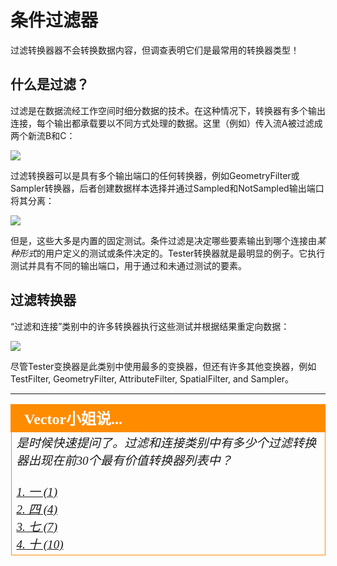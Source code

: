 # 条件过滤器 #
过滤转换器器不会转换数据内容，但调查表明它们是最常用的转换器类型！

## 什么是过滤？ ##
过滤是在数据流经工作空间时细分数据的技术。在这种情况下，转换器有多个输出连接，每个输出都承载要以不同方式处理的数据。这里（例如）传入流A被过滤成两个新流B和C：

![](./Images/Img4.036.FeatureFilteringDiagramHalfScale.png)

过滤转换器可以是具有多个输出端口的任何转换器，例如GeometryFilter或Sampler转换器，后者创建数据样本选择并通过Sampled和NotSampled输出端口将其分离：

![](./Images/Img4.037.SamplerTransformers.png)

但是，这些大多是内置的固定测试。条件过滤是决定哪些要素输出到哪个连接由*某种形式*的用户定义的测试或条件决定的。Tester转换器就是最明显的例子。它执行测试并具有不同的输出端口，用于通过和未通过测试的要素。

## 过滤转换器 ##

“过滤和连接”类别中的许多转换器执行这些测试并根据结果重定向数据：

![](./Images/Img4.038.FilterTransformers.png)

尽管Tester变换器是此类别中使用最多的变换器，但还有许多其他变换器，例如TestFilter, GeometryFilter, AttributeFilter, SpatialFilter, and Sampler。

---

<!--Person X Says Section-->

<table style="border-spacing: 0px">
<tr>
<td style="vertical-align:middle;background-color:darkorange;border: 2px solid darkorange">
<i class="fa fa-quote-left fa-lg fa-pull-left fa-fw" style="color:white;padding-right: 12px;vertical-align:text-top"></i>
<span style="color:white;font-size:x-large;font-weight: bold;font-family:serif">Vector小姐说...</span>
</td>
</tr>

<tr>
<td style="border: 1px solid darkorange">
<span style="font-family:serif; font-style:italic; font-size:larger">
是时候快速提问了。过滤和连接类别中有多少个过滤转换器出现在前30个最有价值转换器列表中？
<br><br><a href="http://52.73.3.37/fmedatastreaming/Manual/QAResponse2017.fmw?chapter=5&question=4&answer=1&DestDataset_TEXTLINE=C%3A%5CFMEOutput%5CQAResponse.html">1. 一 (1)</a>
<br><a href="http://52.73.3.37/fmedatastreaming/Manual/QAResponse2017.fmw?chapter=5&question=4&answer=2&DestDataset_TEXTLINE=C%3A%5CFMEOutput%5CQAResponse.html">2. 四 (4)</a>
<br><a href="http://52.73.3.37/fmedatastreaming/Manual/QAResponse2017.fmw?chapter=5&question=4&answer=3&DestDataset_TEXTLINE=C%3A%5CFMEOutput%5CQAResponse.html">3. 七 (7)</a>
<br><a href="http://52.73.3.37/fmedatastreaming/Manual/QAResponse2017.fmw?chapter=5&question=4&answer=4&DestDataset_TEXTLINE=C%3A%5CFMEOutput%5CQAResponse.html">4. 十 (10)</a>
</span>
</td>
</tr>
</table>

